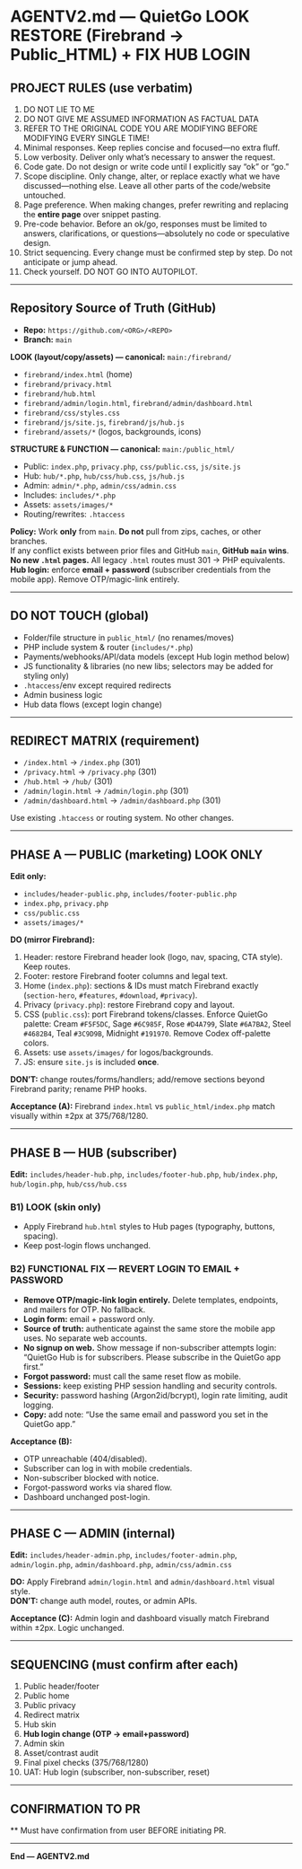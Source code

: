 # AGENTV2.md — QuietGo LOOK RESTORE (Firebrand → Public_HTML) + FIX HUB LOGIN

## PROJECT RULES (use verbatim)
1) DO NOT LIE TO ME  
2) DO NOT GIVE ME ASSUMED INFORMATION AS FACTUAL DATA  
3) REFER TO THE ORIGINAL CODE YOU ARE MODIFYING BEFORE MODIFYING EVERY SINGLE TIME!  
4) Minimal responses. Keep replies concise and focused—no extra fluff.  
5) Low verbosity. Deliver only what’s necessary to answer the request.  
6) Code gate. Do not design or write code until I explicitly say “ok” or “go.”  
7) Scope discipline. Only change, alter, or replace exactly what we have discussed—nothing else. Leave all other parts of the code/website untouched.  
8) Page preference. When making changes, prefer rewriting and replacing the **entire page** over snippet pasting.  
9) Pre-code behavior. Before an ok/go, responses must be limited to answers, clarifications, or questions—absolutely no code or speculative design.  
10) Strict sequencing. Every change must be confirmed step by step. Do not anticipate or jump ahead.  
11) Check yourself. DO NOT GO INTO AUTOPILOT.

---

## Repository Source of Truth (GitHub)
- **Repo:** `https://github.com/<ORG>/<REPO>`  
- **Branch:** `main`

**LOOK (layout/copy/assets) — canonical:** `main:/firebrand/`  
- `firebrand/index.html` (home)  
- `firebrand/privacy.html`  
- `firebrand/hub.html`  
- `firebrand/admin/login.html`, `firebrand/admin/dashboard.html`  
- `firebrand/css/styles.css`  
- `firebrand/js/site.js`, `firebrand/js/hub.js`  
- `firebrand/assets/*` (logos, backgrounds, icons)

**STRUCTURE & FUNCTION — canonical:** `main:/public_html/`  
- Public: `index.php`, `privacy.php`, `css/public.css`, `js/site.js`  
- Hub: `hub/*.php`, `hub/css/hub.css`, `js/hub.js`  
- Admin: `admin/*.php`, `admin/css/admin.css`  
- Includes: `includes/*.php`  
- Assets: `assets/images/*`  
- Routing/rewrites: `.htaccess`

**Policy:** Work **only** from `main`. **Do not** pull from zips, caches, or other branches.  
If any conflict exists between prior files and GitHub `main`, **GitHub `main` wins**.  
**No new `.html` pages.** All legacy `.html` routes must 301 → PHP equivalents.  
**Hub login:** enforce **email + password** (subscriber credentials from the mobile app). Remove OTP/magic-link entirely.

---

## DO NOT TOUCH (global)
- Folder/file structure in `public_html/` (no renames/moves)  
- PHP include system & router (`includes/*.php`)  
- Payments/webhooks/API/data models (except Hub login method below)  
- JS functionality & libraries (no new libs; selectors may be added for styling only)  
- `.htaccess`/env except required redirects  
- Admin business logic  
- Hub data flows (except login change)

---

## REDIRECT MATRIX (requirement)
- `/index.html` → `/index.php` (301)  
- `/privacy.html` → `/privacy.php` (301)  
- `/hub.html` → `/hub/` (301)  
- `/admin/login.html` → `/admin/login.php` (301)  
- `/admin/dashboard.html` → `/admin/dashboard.php` (301)

Use existing `.htaccess` or routing system. No other changes.

---

## PHASE A — PUBLIC (marketing) **LOOK ONLY**
**Edit only:**
- `includes/header-public.php`, `includes/footer-public.php`  
- `index.php`, `privacy.php`  
- `css/public.css`  
- `assets/images/*`

**DO (mirror Firebrand):**
1. Header: restore Firebrand header look (logo, nav, spacing, CTA style). Keep routes.  
2. Footer: restore Firebrand footer columns and legal text.  
3. Home (`index.php`): sections & IDs must match Firebrand exactly (`section-hero`, `#features`, `#download`, `#privacy`).  
4. Privacy (`privacy.php`): restore Firebrand copy and layout.  
5. CSS (`public.css`): port Firebrand tokens/classes. Enforce QuietGo palette: Cream `#F5F5DC`, Sage `#6C985F`, Rose `#D4A799`, Slate `#6A7BA2`, Steel `#4682B4`, Teal `#3C9D9B`, Midnight `#191970`. Remove Codex off-palette colors.  
6. Assets: use `assets/images/` for logos/backgrounds.  
7. JS: ensure `site.js` is included **once**.

**DON’T:** change routes/forms/handlers; add/remove sections beyond Firebrand parity; rename PHP hooks.

**Acceptance (A):** Firebrand `index.html` vs `public_html/index.php` match visually within ±2px at 375/768/1280.

---

## PHASE B — HUB (subscriber)
**Edit:** `includes/header-hub.php`, `includes/footer-hub.php`, `hub/index.php`, `hub/login.php`, `hub/css/hub.css`

### B1) LOOK (skin only)
- Apply Firebrand `hub.html` styles to Hub pages (typography, buttons, spacing).  
- Keep post-login flows unchanged.

### B2) FUNCTIONAL FIX — REVERT LOGIN TO EMAIL + PASSWORD
- **Remove OTP/magic-link login entirely.** Delete templates, endpoints, and mailers for OTP. No fallback.  
- **Login form:** email + password only.  
- **Source of truth:** authenticate against the same store the mobile app uses. No separate web accounts.  
- **No signup on web.** Show message if non-subscriber attempts login: “QuietGo Hub is for subscribers. Please subscribe in the QuietGo app first.”  
- **Forgot password:** must call the same reset flow as mobile.  
- **Sessions:** keep existing PHP session handling and security controls.  
- **Security:** password hashing (Argon2id/bcrypt), login rate limiting, audit logging.  
- **Copy:** add note: “Use the same email and password you set in the QuietGo app.”

**Acceptance (B):**
- OTP unreachable (404/disabled).  
- Subscriber can log in with mobile credentials.  
- Non-subscriber blocked with notice.  
- Forgot-password works via shared flow.  
- Dashboard unchanged post-login.

---

## PHASE C — ADMIN (internal)
**Edit:** `includes/header-admin.php`, `includes/footer-admin.php`, `admin/login.php`, `admin/dashboard.php`, `admin/css/admin.css`

**DO:** Apply Firebrand `admin/login.html` and `admin/dashboard.html` visual style.  
**DON’T:** change auth model, routes, or admin APIs.

**Acceptance (C):** Admin login and dashboard visually match Firebrand within ±2px. Logic unchanged.

---

## SEQUENCING (must confirm after each)
1. Public header/footer  
2. Public home  
3. Public privacy  
4. Redirect matrix  
5. Hub skin  
6. **Hub login change (OTP → email+password)**  
7. Admin skin  
8. Asset/contrast audit  
9. Final pixel checks (375/768/1280)  
10. UAT: Hub login (subscriber, non-subscriber, reset)

---

## CONFIRMATION TO PR
** Must have confirmation from user BEFORE initiating PR.

---

**End — AGENTV2.md**

